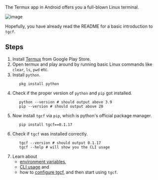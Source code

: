 The Termux app in Android offers you a full-blown Linux terminal.

![image](https://user-images.githubusercontent.com/66209958/115503616-559acd00-a294-11eb-8909-a27ff9a6efd6.png)

Hopefully, you have already read the README for a basic introduction to `tgcf`.

## Steps

1. Install [Termux](https://play.google.com/store/apps/details?id=com.termux&hl=en&gl=US) from Google Play Store.
2. Open termux and play around by running basic Linux commands like `clear`, `ls`, `pwd` etc.
3. Install `python`.
   ```shell
      pkg install python
   ```
4. Check if the proper version of `python` and `pip` got installed.
   ```shell
      python --version # should output above 3.9
      pip --version # should output above 20
    ```
5. Now install `tgcf` via `pip`, which is python's official package manager.
   ```shell
      pip install tgcf==0.1.17
    ```
6. Check if `tgcf` was installed correctly.
   ```shell
      tgcf --version # should output 0.1.17
      tgcf --help # will show you the CLI usage
   ```
7. Learn about 
   - [environment variables](https://github.com/aahnik/tgcf/wiki/Environment-Variables), 
   - [CLI usage](https://github.com/aahnik/tgcf/wiki/CLI-Usage) and 
   - how to [configure tgcf](https://github.com/aahnik/tgcf/wiki/How-to-configure-tgcf-%3F), 
   and then start using `tgcf`.

